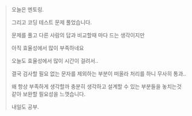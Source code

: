 > 오늘은 멘토링.
> 
> 그리고 코딩 테스트 문제 풀었습니다.
> 
> 문제를 풀고 다른 사람의 답과 비교할때 마다 드는 생각이지만
> 
> 아직 효율성에서 많이 부족하네요
>
> 오늘도 효율성에서 많이 시간이 걸려서..
> 
> 결국 검사할 필요 없는 문자를 제외하는 부분이 떠올라 처리를 하니 무사히 통과..
> 
> 왜 항상 부족하게 생각할까 충분히 생각하고 설계할 수 있는 부분들을 놓치는것같아 보완할 필요성을 느꼇습니다.
> 
> 내일도 공부.
